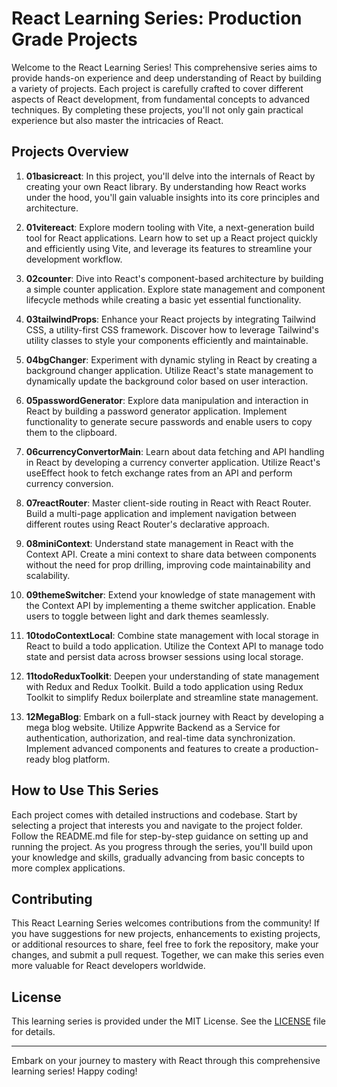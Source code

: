 # React Learning Series: Production Grade Projects

Welcome to the React Learning Series! This comprehensive series aims to provide hands-on experience and deep understanding of React by building a variety of projects. Each project is carefully crafted to cover different aspects of React development, from fundamental concepts to advanced techniques. By completing these projects, you'll not only gain practical experience but also master the intricacies of React.

## Projects Overview

1. **01basicreact**: In this project, you'll delve into the internals of React by creating your own React library. By understanding how React works under the hood, you'll gain valuable insights into its core principles and architecture.

2. **01vitereact**: Explore modern tooling with Vite, a next-generation build tool for React applications. Learn how to set up a React project quickly and efficiently using Vite, and leverage its features to streamline your development workflow.

3. **02counter**: Dive into React's component-based architecture by building a simple counter application. Explore state management and component lifecycle methods while creating a basic yet essential functionality.

4. **03tailwindProps**: Enhance your React projects by integrating Tailwind CSS, a utility-first CSS framework. Discover how to leverage Tailwind's utility classes to style your components efficiently and maintainable.

5. **04bgChanger**: Experiment with dynamic styling in React by creating a background changer application. Utilize React's state management to dynamically update the background color based on user interaction.

6. **05passwordGenerator**: Explore data manipulation and interaction in React by building a password generator application. Implement functionality to generate secure passwords and enable users to copy them to the clipboard.

7. **06currencyConvertorMain**: Learn about data fetching and API handling in React by developing a currency converter application. Utilize React's useEffect hook to fetch exchange rates from an API and perform currency conversion.

8. **07reactRouter**: Master client-side routing in React with React Router. Build a multi-page application and implement navigation between different routes using React Router's declarative approach.

9. **08miniContext**: Understand state management in React with the Context API. Create a mini context to share data between components without the need for prop drilling, improving code maintainability and scalability.

10. **09themeSwitcher**: Extend your knowledge of state management with the Context API by implementing a theme switcher application. Enable users to toggle between light and dark themes seamlessly.

11. **10todoContextLocal**: Combine state management with local storage in React to build a todo application. Utilize the Context API to manage todo state and persist data across browser sessions using local storage.

12. **11todoReduxToolkit**: Deepen your understanding of state management with Redux and Redux Toolkit. Build a todo application using Redux Toolkit to simplify Redux boilerplate and streamline state management.

13. **12MegaBlog**: Embark on a full-stack journey with React by developing a mega blog website. Utilize Appwrite Backend as a Service for authentication, authorization, and real-time data synchronization. Implement advanced components and features to create a production-ready blog platform.

## How to Use This Series

Each project comes with detailed instructions and codebase. Start by selecting a project that interests you and navigate to the project folder. Follow the README.md file for step-by-step guidance on setting up and running the project. As you progress through the series, you'll build upon your knowledge and skills, gradually advancing from basic concepts to more complex applications.

## Contributing

This React Learning Series welcomes contributions from the community! If you have suggestions for new projects, enhancements to existing projects, or additional resources to share, feel free to fork the repository, make your changes, and submit a pull request. Together, we can make this series even more valuable for React developers worldwide.

## License

This learning series is provided under the MIT License. See the [LICENSE](LICENSE) file for details.

---

Embark on your journey to mastery with React through this comprehensive learning series! Happy coding!
